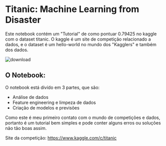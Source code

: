 # Titanic: Machine Learning from Disaster

Este notebook contém um "Tutorial" de como pontuar 0.79425 no kaggle com o dataset titanic. O kaggle é um site de competição relacionado
a dados, e o dataset é um hello-world no mundo dos "Kagglers" e também dos dados.

![download](https://user-images.githubusercontent.com/53011345/74574234-c4c6b400-4f61-11ea-99e1-90aeaf3d499e.jpeg)

## O Notebook:
 
 O notebook está divído em 3 partes, que são: 
 <ul>
    <li>Análise de dados</li>
    <li>Feature engineering e limpeza de dados</li>
    <li>Criação de modelos e previsões</li>
 </ul>
 
 Como este é meu primeiro contato com o mundo de competições e dados, portanto é um tutorial bem simples e pode conter alguns erros 
 ou soluções não tão boas assim. 
 
Site da competição: https://www.kaggle.com/c/titanic
